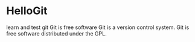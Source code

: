 # HelloGit
learn and test git
Git is free software
Git is a version control system.
Git is free software distributed under the GPL.
